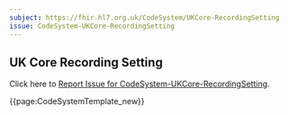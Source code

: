 ```yaml
---
subject: https://fhir.hl7.org.uk/CodeSystem/UKCore-RecordingSetting
issue: CodeSystem-UKCore-RecordingSetting
---
```

## UK Core Recording Setting

Click here to <a href="https://simplifier.net/HL7FHIRUKCoreR4/CodeSystem-UKCore-RecordingSetting/~issues?level=File">Report Issue for CodeSystem-UKCore-RecordingSetting</a>.

{{page:CodeSystemTemplate_new}}

